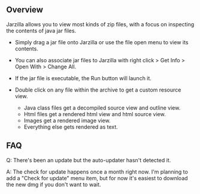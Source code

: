 ## Overview ##
Jarzilla allows you to view most kinds of zip files, with a focus on inspecting the contents of java jar files.

  * Simply drag a jar file onto Jarzilla or use the file open menu to view its contents.

  * You can also associate jar files to Jarzilla with right click > Get Info > Open With > Change All.

  * If the jar file is executable, the Run button will launch it.

  * Double click on any file within the archive to get a custom resource view.
    * Java class files get a decompiled source view and outline view.
    * Html files get a rendered html view and html source view.
    * Images get a rendered image view.
    * Everything else gets rendered as text.

## FAQ ##
Q: There's been an update but the auto-updater hasn't detected it.

A: The check for update happens once a month right now. I'm planning to add a "Check for update" menu item, but for now it's easiest to download the new dmg if you don't want to wait.